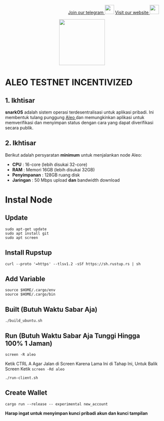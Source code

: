<p style="font-size:14px" align="right">
<a href="https://t.me/bangpateng_group" target="_blank">Join our telegram <img src="https://user-images.githubusercontent.com/50621007/183283867-56b4d69f-bc6e-4939-b00a-72aa019d1aea.png" width="30"/></a>
<a href="https://bangpateng.com/" target="_blank">Visit our website <img src="https://user-images.githubusercontent.com/38981255/184068977-2d456b1a-9b50-4b75-a0a7-4909a7c78991.png" width="30"/></a>
</p>

<p align="center">
  <img height="150" height="auto" src="https://user-images.githubusercontent.com/38981255/185994172-0b4e4ea8-f81a-48db-8020-9be619f485b7.png">
</p>

# ALEO TESTNET INCENTIVIZED

##  1. Ikhtisar

__snarkOS__ adalah sistem operasi terdesentralisasi untuk aplikasi pribadi. Ini membentuk tulang punggung [ Aleo ](https://aleo.org/) dan
memungkinkan aplikasi untuk memverifikasi dan menyimpan status dengan cara yang dapat diverifikasi secara publik.

## 2. Ikhtisar

Berikut adalah persyaratan **minimum** untuk menjalankan node Aleo:

 -  **CPU** : 16-core (lebih disukai 32-core)
 -  **RAM** : Memori 16GB (lebih disukai 32GB)
 -  **Penyimpanan** : 128GB ruang disk
 -  **Jaringan** : 50 Mbps upload **dan** bandwidth download

# Instal Node

## Update

```
sudo apt-get update
sudo apt install git
sudo apt screen
```

## Install Rupstup

```
curl --proto '=https' --tlsv1.2 -sSf https://sh.rustup.rs | sh
```

## Add Variable

```
source $HOME/.cargo/env
source $HOME/.cargo/bin
```

## Built (Butuh Waktu Sabar Aja)

```
./build_ubuntu.sh
```

## Run (Butuh Waktu Sabar Aja Tunggi Hingga 100% 1 Jaman)
```
screen -R aleo
```

Ketik CTRL A Agar Jalan di Screen Karena Lama Ini di Tahap Ini, Untuk Balik Screen Ketik `screen -Rd aleo`

```
./run-client.sh
```

## Create Wallet 

```
cargo run --release -- experimental new_account
```

**Harap ingat untuk menyimpan kunci pribadi akun dan kunci tampilan**
